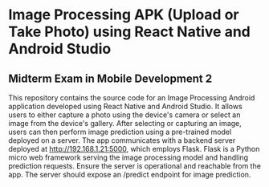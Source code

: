 # Image Processing APK (Upload or Take Photo) using React Native and Android Studio

## Midterm Exam in Mobile Development 2

This repository contains the source code for an Image Processing Android application developed using React Native and Android Studio.  It allows users to either capture a photo using the device's camera or select an image from the device's gallery. After selecting or capturing an image, users can then perform image prediction using a pre-trained model deployed on a server. The app communicates with a backend server deployed at http://192.168.1.21:5000, which employs Flask. Flask is a Python micro web framework serving the image processing model and handling prediction requests. Ensure the server is operational and reachable from the app. The server should expose an /predict endpoint for image prediction.

